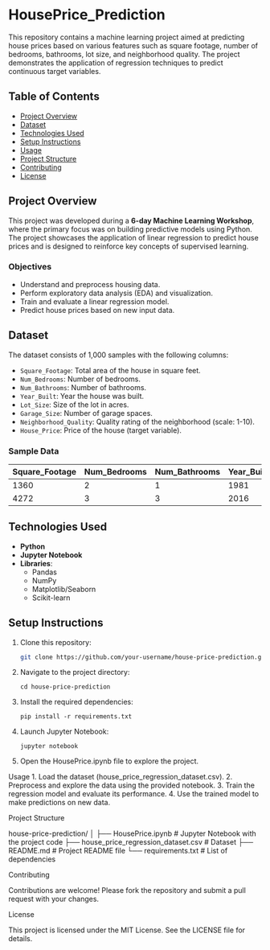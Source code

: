 # HousePrice_Prediction

This repository contains a machine learning project aimed at predicting house prices based on various features such as square footage, number of bedrooms, bathrooms, lot size, and neighborhood quality. The project demonstrates the application of regression techniques to predict continuous target variables.

## Table of Contents
- [Project Overview](#project-overview)
- [Dataset](#dataset)
- [Technologies Used](#technologies-used)
- [Setup Instructions](#setup-instructions)
- [Usage](#usage)
- [Project Structure](#project-structure)
- [Contributing](#contributing)
- [License](#license)

## Project Overview

This project was developed during a **6-day Machine Learning Workshop**, where the primary focus was on building predictive models using Python. The project showcases the application of linear regression to predict house prices and is designed to reinforce key concepts of supervised learning.

### Objectives
- Understand and preprocess housing data.
- Perform exploratory data analysis (EDA) and visualization.
- Train and evaluate a linear regression model.
- Predict house prices based on new input data.

## Dataset

The dataset consists of 1,000 samples with the following columns:
- `Square_Footage`: Total area of the house in square feet.
- `Num_Bedrooms`: Number of bedrooms.
- `Num_Bathrooms`: Number of bathrooms.
- `Year_Built`: Year the house was built.
- `Lot_Size`: Size of the lot in acres.
- `Garage_Size`: Number of garage spaces.
- `Neighborhood_Quality`: Quality rating of the neighborhood (scale: 1-10).
- `House_Price`: Price of the house (target variable).

### Sample Data
| Square_Footage | Num_Bedrooms | Num_Bathrooms | Year_Built | Lot_Size | Garage_Size | Neighborhood_Quality | House_Price   |
|----------------|--------------|---------------|------------|----------|-------------|-----------------------|--------------|
| 1360           | 2            | 1             | 1981       | 0.60     | 0           | 5                     | 262382.85    |
| 4272           | 3            | 3             | 2016       | 4.75     | 1           | 6                     | 985260.85    |

## Technologies Used

- **Python**
- **Jupyter Notebook**
- **Libraries**:
  - Pandas
  - NumPy
  - Matplotlib/Seaborn
  - Scikit-learn

## Setup Instructions

1. Clone this repository:
   ```bash
   git clone https://github.com/your-username/house-price-prediction.git

2.	Navigate to the project directory:

		cd house-price-prediction

3.	Install the required dependencies:

		pip install -r requirements.txt


4.	Launch Jupyter Notebook:

		jupyter notebook


5.	Open the HousePrice.ipynb file to explore the project.

Usage
	1.	Load the dataset (house_price_regression_dataset.csv).
	2.	Preprocess and explore the data using the provided notebook.
	3.	Train the regression model and evaluate its performance.
	4.	Use the trained model to make predictions on new data.

Project Structure

house-price-prediction/
│
├── HousePrice.ipynb          # Jupyter Notebook with the project code
├── house_price_regression_dataset.csv  # Dataset
├── README.md                 # Project README file
└── requirements.txt          # List of dependencies

Contributing

Contributions are welcome! Please fork the repository and submit a pull request with your changes.

License

This project is licensed under the MIT License. See the LICENSE file for details.


